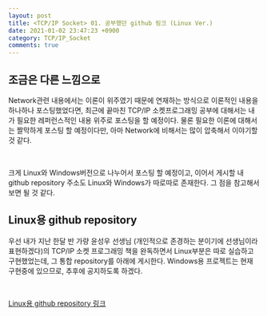```yaml
---
layout: post
title: <TCP/IP Socket> 01. 공부했던 github 링크 (Linux Ver.)
date: 2021-01-02 23:47:23 +0900
category: TCP/IP_Socket
comments: true
---
```


## 조금은 다른 느낌으로

Network관련 내용에서는 이론이 위주였기 때문에 연재하는 방식으로 이론적인 내용을 하나하나 포스팅했었다면, 최근에 끝마친 TCP/IP 소켓프로그래밍 공부에 대해서는 내가 필요한 레퍼런스적인 내용 위주로 포스팅을 할 예정이다. 물론 필요한 이론에 대해서는 짤막하게 포스팅 할 예정이다만, 아마 Network에 비해서는 많이 압축해서 이야기할 것 같다.

<br/>

크게 Linux와 Windows버전으로 나누어서 포스팅 할 예정이고, 이어서 게시할 내 github repository 주소도 Linux와 Windows가 따로따로 존재한다. 그 점을 참고해서 보면 될 것 같다. 

## Linux용 github repository

우선 내가 지난 한달 반 가량 윤성우 선생님 (개인적으로 존경하는 분이기에 선생님이라 표현하겠다)의 TCP/IP 소켓 프로그래밍 책을 완독하면서 Linux부분은 따로 실습하고 구현했었는데, 그 통합 repository를 아래에 게시한다. Windows용 프로젝트는 현재 구현중에 있으므로, 추후에 공지하도록 하겠다.

<br/>

[Linux용 github repository 링크](https://github.com/Herrtane/StudyOfSocket)